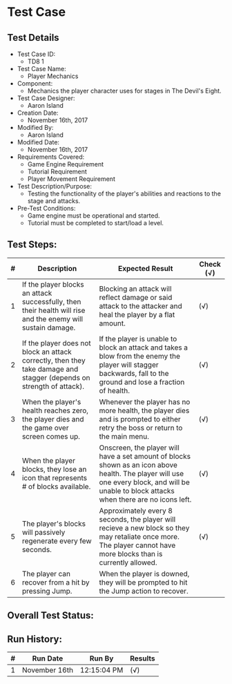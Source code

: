 # Test Case 

## Test Details

* Test Case ID:
  * TD8 1
* Test Case Name:
  * Player Mechanics
* Component: 
  * Mechanics the player character uses for stages in The Devil's Eight.
* Test Case Designer:
  * Aaron Island
* Creation Date:
  * November 16th, 2017
* Modified By:
  * Aaron Island
* Modified Date:
  * November 16th, 2017
* Requirements Covered:
  * Game Engine Requirement
  * Tutorial Requirement
  * Player Movement Requirement
* Test Description/Purpose:
  * Testing the functionality of the player's abilities and reactions to the stage and attacks.
* Pre-Test Conditions:
  * Game engine must be operational and started.
  * Tutorial must be completed to start/load a level.
## Test Steps: 
| # | Description | Expected Result | Check (√) |
| --- | --- | --- | --- |
| 1 | If the player blocks an attack successfully, then their health will rise and the enemy will sustain damage. | Blocking an attack will reflect damage or said attack to the attacker and heal the player by a flat amount. | (√) |			
| 2 | If the player does not block an attack correctly, then they take damage and stagger (depends on strength of attack). | If the player is unable to block an attack and takes a blow from the enemy the player will stagger backwards, fall to the ground and lose a fraction of health. | (√) |			
| 3 | When the player's health reaches zero, the player dies and the game over screen comes up. | Whenever the player has no more health, the player dies and is prompted to either retry the boss or return to the main menu. | (√) |			
| 4 | When the player blocks, they lose an icon that represents # of blocks available. | Onscreen, the player will have a set amount of blocks shown as an icon above health. The player will use one every block, and will be unable to block attacks when there are no icons left. | (√) |			
| 5 | The player's blocks will passively regenerate every few seconds. | Approximately every 8 seconds, the player will recieve a new block so they may retaliate once more. The player cannot have more blocks than is currently allowed. | (√) |			
| 6 | The player can recover from a hit by pressing Jump. | When the player is downed, they will be prompted to hit the Jump action to recover. |  |			
	

## Overall Test Status:



## Run History:
| # |	Run Date |	Run By |	Results |
| --- | --- | --- | --- |
| 1 | November 16th | 12:15:04 PM | (√) |			
